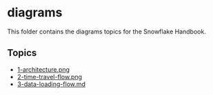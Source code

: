 # diagrams

This folder contains the diagrams topics for the Snowflake Handbook.

## Topics
- [1-architecture.png](./1-architecture.png)
- [2-time-travel-flow.png](./2-time-travel-flow.png)
- [3-data-loading-flow.md](./3-data-loading-flow.md)
